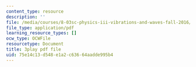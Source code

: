```yaml
---
content_type: resource
description: ''
file: /media/courses/8-03sc-physics-iii-vibrations-and-waves-fall-2016/75e14c13d548e1a2c63664aadde995b4_In0E5_JrPpo.pdf
file_type: application/pdf
learning_resource_types: []
ocw_type: OCWFile
resourcetype: Document
title: 3play pdf file
uid: 75e14c13-d548-e1a2-c636-64aadde995b4
---
```

